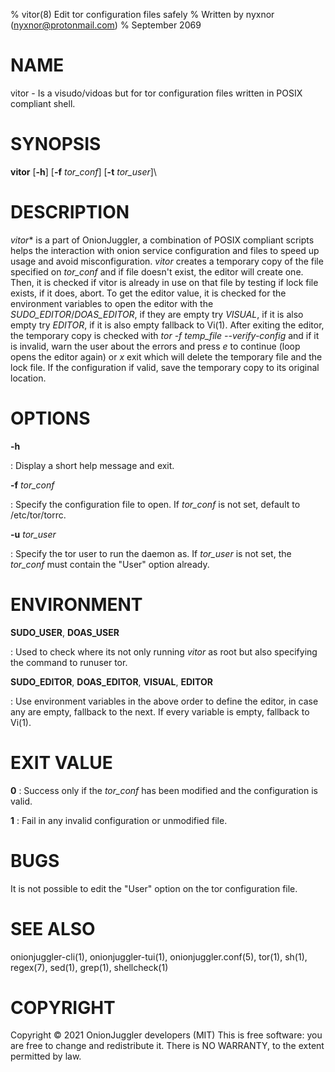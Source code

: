 % vitor(8) Edit tor configuration files safely
% Written by nyxnor (nyxnor@protonmail.com)
% September 2069

# NAME

vitor - Is a visudo/vidoas but for tor configuration files written in POSIX compliant shell.


# SYNOPSIS

**vitor** [**-h**] [**-f** *tor_conf*] [**-t** *tor_user*]\

# DESCRIPTION

*vitor** is a part of OnionJuggler, a combination of POSIX compliant scripts helps the interaction with onion service configuration and files to speed up usage and avoid misconfiguration. *vitor* creates a temporary copy of the file specified on *tor_conf* and if file doesn't exist, the editor will create one. Then, it is checked if vitor is already in use on that file by testing if lock file exists, if it does, abort. To get the editor value, it is checked for the environment variables to open the editor with the *SUDO_EDITOR*/*DOAS_EDITOR*, if they are empty try *VISUAL*, if it is also empty try *EDITOR*, if it is also empty fallback to Vi(1). After exiting the editor, the temporary copy is checked with *tor -f temp_file --verify-config* and if it is invalid, warn the user about the errors and press *e* to continue (loop opens the editor again) or *x* exit which will delete the temporary file and the lock file. If the configuration if valid, save the temporary copy to its original location.


# OPTIONS

**-h**

: Display a short help message and exit.

**-f** *tor_conf*

: Specify the configuration file to open. If *tor_conf* is not set, default to /etc/tor/torrc.

**-u** *tor_user*

: Specify the tor user to run the daemon as. If *tor_user* is not set, the *tor_conf* must contain the \"User\" option already.


# ENVIRONMENT

**SUDO_USER**, **DOAS_USER**

: Used to check where its not only running *vitor* as root but also specifying the command to runuser tor.

**SUDO_EDITOR**, **DOAS_EDITOR**, **VISUAL**, **EDITOR**

: Use environment variables in the above order to define the editor, in case any are empty, fallback to the next. If every variable is empty, fallback to Vi(1).


# EXIT VALUE

**0**
: Success only if the *tor_conf* has been modified and the configuration is valid.

**1**
: Fail in any invalid configuration or unmodified file.


# BUGS

It is not possible to edit the "User" option on the tor configuration file.


# SEE ALSO

onionjuggler-cli(1), onionjuggler-tui(1), onionjuggler.conf(5), tor(1), sh(1), regex(7), sed(1), grep(1), shellcheck(1)


# COPYRIGHT

Copyright  ©  2021  OnionJuggler developers (MIT)
This is free software: you are free to change and redistribute it.  There is NO WARRANTY, to the extent permitted by law.
